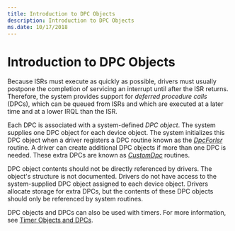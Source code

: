 ```yaml
---
title: Introduction to DPC Objects
description: Introduction to DPC Objects
ms.date: 10/17/2018
---
```


# Introduction to DPC Objects





Because ISRs must execute as quickly as possible, drivers must usually postpone the completion of servicing an interrupt until after the ISR returns. Therefore, the system provides support for *deferred procedure calls* (DPCs), which can be queued from ISRs and which are executed at a later time and at a lower IRQL than the ISR.

Each DPC is associated with a system-defined *DPC object*. The system supplies one DPC object for each device object. The system initializes this DPC object when a driver registers a DPC routine known as the [*DpcForIsr*](/windows-hardware/drivers/ddi/wdm/nc-wdm-io_dpc_routine) routine. A driver can create additional DPC objects if more than one DPC is needed. These extra DPCs are known as [*CustomDpc*](/windows-hardware/drivers/ddi/wdm/nc-wdm-kdeferred_routine) routines.

DPC object contents should not be directly referenced by drivers. The object's structure is not documented. Drivers do not have access to the system-supplied DPC object assigned to each device object. Drivers allocate storage for extra DPCs, but the contents of these DPC objects should only be referenced by system routines.

DPC objects and DPCs can also be used with timers. For more information, see [Timer Objects and DPCs](timer-objects-and-dpcs.md).

 

